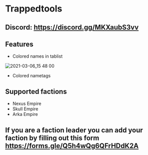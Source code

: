 # Trappedtools
## Discord: https://discord.gg/MKXaubS3vv
## Features
 - Colored names in tablist

![2021-03-06_15 48 00](https://user-images.githubusercontent.com/79897512/110211214-d09b5600-7e95-11eb-8d9f-ad3e274c3db7.png)
 - Colored nametags
## Supported factions
 - Nexus Empire
 - Skull Empire
 - Arka Empire

## If you are a faction leader you can add your faction by filling out this form https://forms.gle/Q5h4wQg6QFrHDdK2A
